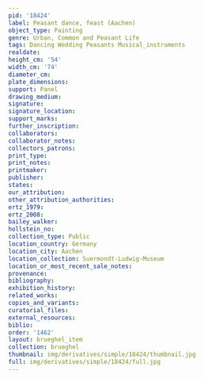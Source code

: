```yaml
---
pid: '18424'
label: Peasant dance, feast (Aachen)
object_type: Painting
genre: Urban, Common and Peasant Life
tags: Dancing Wedding Peasants Musical_instruments
realdate: 
height_cm: '54'
width_cm: '74'
diameter_cm: 
plate_dimensions: 
support: Panel
drawing_medium: 
signature: 
signature_location: 
support_marks: 
further_inscription: 
collaborators: 
collaborator_notes: 
collectors_patrons: 
print_type: 
print_notes: 
printmaker: 
publisher: 
states: 
our_attribution: 
other_attribution_authorities: 
ertz_1979: 
ertz_2008: 
bailey_walker: 
hollstein_no: 
collection_type: Public
location_country: Germany
location_city: Aachen
location_collection: Suermondt-Ludwig-Museum
location_or_most_recent_sale_notes: 
provenance: 
bibliography: 
exhibition_history: 
related_works: 
copies_and_variants: 
curatorial_files: 
external_resources: 
biblio: 
order: '1462'
layout: brueghel_item
collection: brueghel
thumbnail: img/derivatives/simple/18424/thumbnail.jpg
full: img/derivatives/simple/18424/full.jpg
---
```

